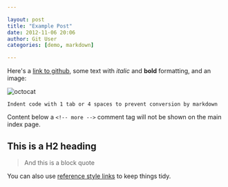 ```yaml
---

layout: post
title: "Example Post"
date: 2012-11-06 20:06
author: Git User
categories: [demo, markdown]

---
```


Here's a [link to github](http://github.com), some text with *italic* and **bold** formatting, and an image:

![octocat](https://github.com/images/icons/emoji/octocat.png)

    Indent code with 1 tab or 4 spaces to prevent conversion by markdown

<!-- more -->

Content below a `<!-- more -->` comment tag will not be shown on the main index page.

## This is a H2 heading

> And this is a block quote

You can also use [reference style links][twttr] to keep things tidy.

[twttr]: http://twitter.com